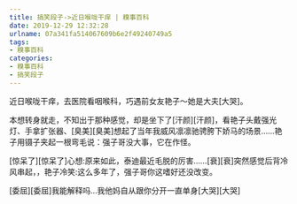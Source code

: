 ```yaml
---
title: 搞笑段子->近日喉咙干痒 | 糗事百科
date: 2019-12-29 12:32:28
urlname: 07a341fa514067609b6e2f49240749a5
tags: 
- 糗事百科
categories:
- 糗事百科
- 搞笑段子
---
```

近日喉咙干痒，去医院看咽喉科，巧遇前女友艳子～她是大夫[大哭]。

本想转身就走，不知出于那种感觉，却是坐下了[汗颜][汗颜]，看艳子头戴强光灯、手拿扩张器、[臭美][臭美]想起了当年我威风凛凛驰骋胯下娇马的场景……艳子用镊子夹起一根弯毛说：强子哥没大事，它在作怪。

[惊呆了][惊呆了]心想:原来如此，泰迪最近毛脱的厉害……[衰][衰]突然感觉后背冷风串起，，艳子冷笑:这么多年了，强子哥你这嗜好还没改变。

[委屈][委屈]我能解释吗…我他妈自从跟你分开一直单身[大哭][大哭]


